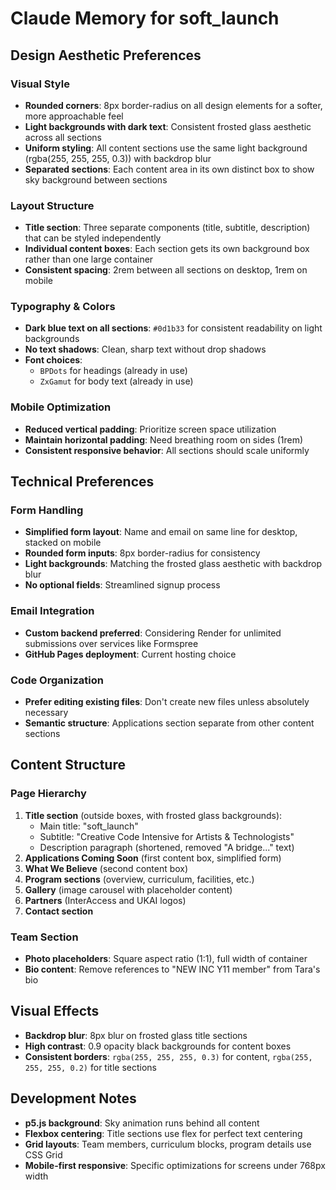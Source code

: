 # Claude Memory for soft_launch

## Design Aesthetic Preferences

### Visual Style
- **Rounded corners**: 8px border-radius on all design elements for a softer, more approachable feel
- **Light backgrounds with dark text**: Consistent frosted glass aesthetic across all sections
- **Uniform styling**: All content sections use the same light background (rgba(255, 255, 255, 0.3)) with backdrop blur
- **Separated sections**: Each content area in its own distinct box to show sky background between sections

### Layout Structure
- **Title section**: Three separate components (title, subtitle, description) that can be styled independently
- **Individual content boxes**: Each section gets its own background box rather than one large container
- **Consistent spacing**: 2rem between all sections on desktop, 1rem on mobile

### Typography & Colors
- **Dark blue text on all sections**: `#0d1b33` for consistent readability on light backgrounds
- **No text shadows**: Clean, sharp text without drop shadows
- **Font choices**: 
  - `BPDots` for headings (already in use)
  - `ZxGamut` for body text (already in use)

### Mobile Optimization
- **Reduced vertical padding**: Prioritize screen space utilization
- **Maintain horizontal padding**: Need breathing room on sides (1rem)
- **Consistent responsive behavior**: All sections should scale uniformly

## Technical Preferences

### Form Handling
- **Simplified form layout**: Name and email on same line for desktop, stacked on mobile
- **Rounded form inputs**: 8px border-radius for consistency
- **Light backgrounds**: Matching the frosted glass aesthetic with backdrop blur
- **No optional fields**: Streamlined signup process

### Email Integration
- **Custom backend preferred**: Considering Render for unlimited submissions over services like Formspree
- **GitHub Pages deployment**: Current hosting choice

### Code Organization
- **Prefer editing existing files**: Don't create new files unless absolutely necessary
- **Semantic structure**: Applications section separate from other content sections

## Content Structure

### Page Hierarchy
1. **Title section** (outside boxes, with frosted glass backgrounds):
   - Main title: "soft_launch" 
   - Subtitle: "Creative Code Intensive for Artists & Technologists"
   - Description paragraph (shortened, removed "A bridge..." text)
2. **Applications Coming Soon** (first content box, simplified form)
3. **What We Believe** (second content box)
4. **Program sections** (overview, curriculum, facilities, etc.)
5. **Gallery** (image carousel with placeholder content)
6. **Partners** (InterAccess and UKAI logos)
7. **Contact section**

### Team Section
- **Photo placeholders**: Square aspect ratio (1:1), full width of container
- **Bio content**: Remove references to "NEW INC Y11 member" from Tara's bio

## Visual Effects
- **Backdrop blur**: 8px blur on frosted glass title sections
- **High contrast**: 0.9 opacity black backgrounds for content boxes
- **Consistent borders**: `rgba(255, 255, 255, 0.3)` for content, `rgba(255, 255, 255, 0.2)` for title sections

## Development Notes
- **p5.js background**: Sky animation runs behind all content
- **Flexbox centering**: Title sections use flex for perfect text centering
- **Grid layouts**: Team members, curriculum blocks, program details use CSS Grid
- **Mobile-first responsive**: Specific optimizations for screens under 768px width